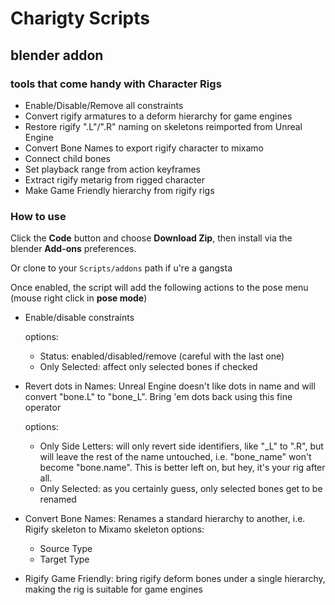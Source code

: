 
# Charigty Scripts
## blender addon
### tools that come handy with Character Rigs

* Enable/Disable/Remove all constraints
* Convert rigify armatures to a deform hierarchy for game engines
* Restore rigify ".L"/".R" naming on skeletons reimported from Unreal Engine
* Convert Bone Names to export rigify character to mixamo
* Connect child bones
* Set playback range from action keyframes
* Extract rigify metarig from rigged character
* Make Game Friendly hierarchy from rigify rigs


### How to use

Click the **Code** button and choose **Download Zip**, then install via the blender **Add-ons** preferences.

Or clone to your `Scripts/addons` path if u're a gangsta

Once enabled, the script will add the following actions to the pose menu (mouse right click in **pose mode**)


* Enable/disable constraints
    
    options:
    * Status: enabled/disabled/remove (careful with the last one)
    * Only Selected: affect only selected bones if checked

* Revert dots in Names: Unreal Engine doesn't like dots in name and will convert "bone.L" to "bone_L".
                        Bring 'em dots back using this fine operator

    options:
    * Only Side Letters: will only revert side identifiers, like "_L" to ".R", but will leave
                         the rest of the name untouched, i.e. "bone_name" won't become "bone.name".
                         This is better left on, but hey, it's your rig after all.
    * Only Selected: as you certainly guess, only selected bones get to be renamed
    
* Convert Bone Names: Renames a standard hierarchy to another, i.e. Rigify skeleton to Mixamo skeleton
    options:
    * Source Type
    * Target Type
 
 * Rigify Game Friendly: bring rigify deform bones under a single hierarchy,
  making the rig is suitable for game engines
